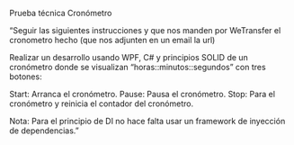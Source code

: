 Prueba técnica Cronómetro

“Seguir las siguientes instrucciones y que nos manden por WeTransfer el cronometro hecho (que nos adjunten en un email la url)

Realizar un desarrollo usando WPF, C# y principios SOLID de un cronómetro donde se visualizan “horas::minutos::segundos” con tres botones:

Start: Arranca el cronómetro.
Pause: Pausa el cronómetro.
Stop: Para el cronómetro y reinicia el contador del cronómetro.

Nota: Para el principio de DI no hace falta usar un framework de inyección de dependencias.”
